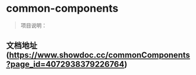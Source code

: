 # common-components

>项目说明：

## 文档地址 (https://www.showdoc.cc/commonComponents?page_id=4072938379226764)
